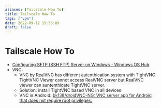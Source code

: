 ```yaml
---
aliases: [Tailscale How To]
title: Tailscale How To
tags: ["vpn"]
date: 2022-09-12 15:35:09
draft: false
---
```


# Tailscale How To

- [Configuring SFTP (SSH FTP) Server on Windows - Windows OS Hub](http://woshub.com/installing-sftp-ssh-ftp-server-on-windows-server-2012-r2/)
- VNC:
	- VNC by RealVNC has different autenthication system with TightVNC. TightVNC Viewer cannot access RealVNC server but RealVNC viewer can auntenthicate TightVNC server.
	- Solution: install TightVNC based VNC in all devices
	- VNC in Android: [bk138/droidVNC-NG: VNC server app for Android that does not require root privileges.](https://github.com/bk138/droidVNC-NG)
